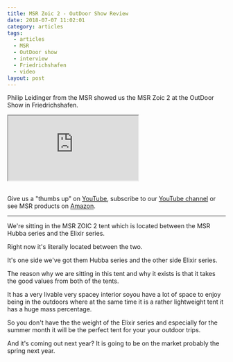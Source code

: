 ```yaml
---
title: MSR Zoic 2 - OutDoor Show Review
date: 2018-07-07 11:02:01
category: articles
tags:
  - articles
  - MSR
  - OutDoor show
  - interview
  - Friedrichshafen
  - video
layout: post
---
```


Philip Leidinger from the MSR showed us the MSR Zoic 2 at the OutDoor Show in Friedrichshafen.

<div class="embed-responsive embed-responsive-16by9">
    <iframe class="embed-responsive-item" src="https://www.youtube.com/embed/Wm0zOUuAayM"></iframe>
</div>
<br>
<!--more-->

Give us a "thumbs up" on <a href="https://www.youtube.com/watch?v=Wm0zOUuAayM&t=1s" rel="nofollow" target="_blank">YouTube</a>, subscribe to our <a target="_blank" rel="nofollow" href="https://www.youtube.com/channel/UCnO9Q_m9EaOCrHmmQIBVBNw?sub_confirmation=1">YouTube channel</a> or see MSR products on <a href="https://amzn.to/2zjYEuW" rel="nofollow" target="_blank">Amazon</a>.

---

We're sitting in the MSR ZOIC 2 tent which is located between the MSR Hubba series and the Elixir series.

Right now it's literally located between the two.

It's one side we've got them Hubba series and the other side Elixir series.

The reason why we are sitting in this tent and why it exists is that it takes the good values from both of the tents.

It has a very livable very spacey interior soyou have a lot of space to enjoy being in the outdoors where at the same time it is a rather lightweight tent it has a huge mass percentage.

So you don't have the the weight of the Elixir series and especially for the summer month it will be the perfect tent for your your outdoor trips.

And it's coming out next year? It is going to be on the market probably the spring next year.

